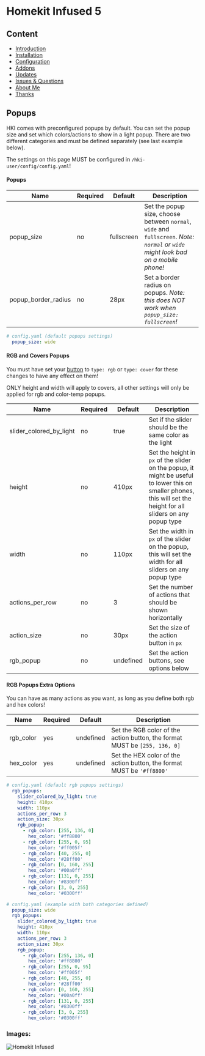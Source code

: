 # Homekit Infused 5

## Content
- [Introduction](../index.md)
- [Installation](../installation.md)
- [Configuration](../configuration.md)
- [Addons](../addons.md)
- [Updates](../updates.md)
- [Issues & Questions](../issues.md)
- [About Me](../about.md)
- [Thanks](../thanks.md)

## Popups

HKI comes with preconfigured popups by default. You can set the popup size and set which colors/actions to show in a light popup.
There are two different categories and must be defined separately (see last example below).

The settings on this page MUST be configured in `/hki-user/config/config.yaml`!

#### Popups

| Name | Required | Default | Description |
|----------------------------------|-------------|----------------------|-----------------------------------------------------------------------------------------------------------------------------------------------------------------------------------|
| popup_size | no | fullscreen | Set the popup size, choose between `normal`, `wide` and `fullscreen`. *Note: `normal` or `wide` might look bad on a mobile phone!* |
| popup_border_radius | no | 28px | Set a border radius on popups. *Note: this does NOT work when `popup_size: fullscreen`!* |

```yaml
# config.yaml (default popups settings)
  popup_size: wide
```

#### RGB and Covers Popups

You must have set your [button](button.md) to `type: rgb` or `type: cover` for these changes to have any effect on them!

ONLY height and width will apply to covers, all other settings will only be applied for rgb and color-temp popups.

| Name | Required | Default | Description |
|----------------------------------|-------------|----------------------|-----------------------------------------------------------------------------------------------------------------------------------------------------------------------------------|
| slider_colored_by_light | no | true | Set if the slider should be the same color as the light |
| height | no | 410px | Set the height in `px` of the slider on the popup, it might be useful to lower this on smaller phones, this will set the height for all sliders on any popup type |
| width | no | 110px | Set the width in `px` of the slider on the popup, this will set the width for all sliders on any popup type |
| actions_per_row | no | 3 | Set the number of actions that should be shown horizontally |
| action_size | no | 30px | Set the size of the action button in `px` |
| rgb_popup | no | undefined | Set the action buttons, see options below |

#### RGB Popups Extra Options

You can have as many actions as you want, as long as you define both rgb and hex colors!

| Name | Required | Default | Description |
|----------------------------------|-------------|----------------------|-----------------------------------------------------------------------------------------------------------------------------------------------------------------------------------|
| rgb_color | yes | undefined | Set the RGB color of the action button, the format MUST be `[255, 136, 0]` |
| hex_color | yes | undefined | Set the HEX color of the action button, the format MUST be `'#ff8800'` |

```yaml
# config.yaml (default rgb popups settings)
  rgb_popups:
    slider_colored_by_light: true
    height: 410px
    width: 110px
    actions_per_row: 3
    action_size: 30px
    rgb_popup: 
      - rgb_color: [255, 136, 0]
        hex_color: '#ff8800'
      - rgb_color: [255, 0, 95]
        hex_color: '#ff005f'
      - rgb_color: [40, 255, 0]
        hex_color: '#28ff00'
      - rgb_color: [0, 160, 255]
        hex_color: '#00a0ff'
      - rgb_color: [131, 0, 255]
        hex_color: '#8300ff'
      - rgb_color: [3, 0, 255]
        hex_color: '#0300ff'
```
```yaml
# config.yaml (example with both categories defined)
  popup_size: wide
  rgb_popups:
    slider_colored_by_light: true
    height: 410px
    width: 110px
    actions_per_row: 3
    action_size: 30px
    rgb_popup: 
      - rgb_color: [255, 136, 0]
        hex_color: '#ff8800'
      - rgb_color: [255, 0, 95]
        hex_color: '#ff005f'
      - rgb_color: [40, 255, 0]
        hex_color: '#28ff00'
      - rgb_color: [0, 160, 255]
        hex_color: '#00a0ff'
      - rgb_color: [131, 0, 255]
        hex_color: '#8300ff'
      - rgb_color: [3, 0, 255]
        hex_color: '#0300ff'
```

### Images:

![Homekit Infused](../images/hki-popup.png)
